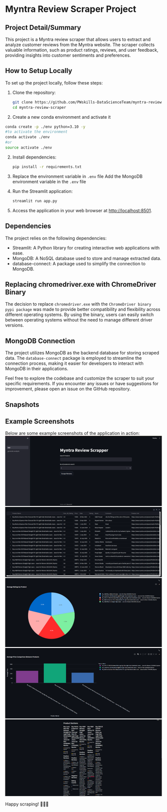 # Myntra Review Scraper Project

## Project Detail/Summary

This project is a Myntra review scraper that allows users to extract and analyze customer reviews from the Myntra website. The scraper collects valuable information, such as product ratings, reviews, and user feedback, providing insights into customer sentiments and preferences.

## How to Setup Locally

To set up the project locally, follow these steps:

1. Clone the repository:
   ```bash
   git clone https://github.com/PWskills-DataScienceTeam/myntra-review-scrapper.git
   cd myntra-review-scraper
   ```

2. Create a new conda environment and activate it
```bash
conda create -p ./env python=3.10 -y
#to activate the environment
conda activate ./env 
#or 
source activate ./env
```

2. Install dependencies:
   ```bash
   pip install -r requirements.txt
   ```

3. Replace the environment variable in `.env` file
    Add the MongoDB environment variable in the `.env` file

4. Run the Streamlit application:
   ```bash
   streamlit run app.py
   ```

5. Access the application in your web browser at [http://localhost:8501](http://localhost:8501).

## Dependencies

The project relies on the following dependencies:

- Streamlit: A Python library for creating interactive web applications with ease.
- MongoDB: A NoSQL database used to store and manage extracted data.
- database-connect: A package used to simplify the connection to MongoDB.

## Replacing chromedriver.exe with ChromeDriver Binary

The decision to replace `chromedriver.exe` with the `ChromeDriver binary pypi package` was made to provide better compatibility and flexibility across different operating systems. By using the binary, users can easily switch between operating systems without the need to manage different driver versions.

## MongoDB Connection

The project utilizes MongoDB as the backend database for storing scraped data. The `database-connect` package is employed to streamline the connection process, making it easier for developers to interact with MongoDB in their applications.

Feel free to explore the codebase and customize the scraper to suit your specific requirements. If you encounter any issues or have suggestions for improvement, please open an issue on the GitHub repository.


## Snapshots
## Example Screenshots

Below are some example screenshots of the application in action:
![Home Page](snapshots\image.png)
![Review Extraction](snapshots\image-2.png)
![Analysis](snapshots\image-3.png)
![Analysis](snapshots\image-4.png)
![Product Sections](snapshots\image-5.png)

Happy scraping! 🕵️‍♂️🚀